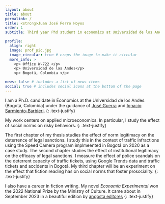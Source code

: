 ```yaml
---
layout: about
title: about
permalink: /
title: <strong>Juan José Ferro Hoyos 
order: 1
subtitle: Third year Phd student in economics at Universidad de los Andes. 

profile:
  align: right
  image: prof_pic.jpg
  image_circular: true # crops the image to make it circular
  more_info: >
    <p> Office W-722 </p>
    <p> Universidad de los Andes</p>
    <p> Bogotá, Colombia </p>

news: false # includes a list of news items
social: true # includes social icons at the bottom of the page
---
```



I am a Ph.D. candidate in Economics at the Universidad de los Andes (Bogotá, Colombia) under the guidance of [José Guerra](https://jguerraforero.wixsite.com/joseaguerra) and [Ignacio Sarmiento-Barbieri](https://ignaciomsarmiento.github.io/). 
{: .text-justify}

My work centers on applied microeconomics. In particular, I study the effect of social norms on risky behaviors. 
{: .text-justify}

The first chapter of my thesis studies the effect of norm legitimacy on the deterrence of legal sanctions. I study this in the context of traffic infractions using the Speed Camera program implmeented in Bogotá on 2020 as a case study. 
The second chapter studies the effect of institutional legitimacy on the efficacy of legal sanctions. I measure the effect of police scandals on the deterrent capacity of traffic tickets, using Google Trends data and traffic tickets and accidents in Bogotá.
My third chapter will be an experiment on the effect that fiction reading has on social norms that foster prosociality.
{: .text-justify}

I also have a career in fiction writing. My novel _Economía Experimental_ won the 2022 National Prize by the Ministry of Culture. It came about in September 2023 in a beautiful edition by [angosta editores](https://www.angosta.co/producto/economia-experimental/) 
{: .text-justify}

